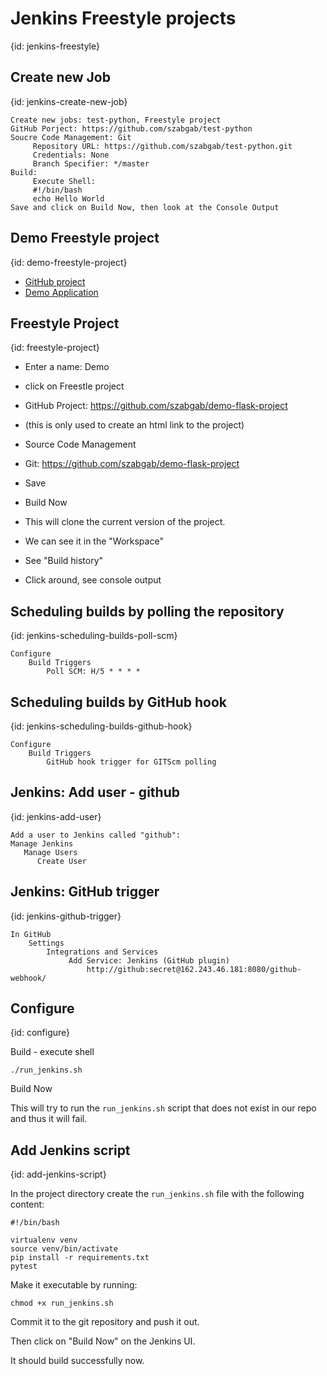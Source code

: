 # Jenkins Freestyle projects
{id: jenkins-freestyle}

## Create new Job
{id: jenkins-create-new-job}

```
Create new jobs: test-python, Freestyle project
GitHub Porject: https://github.com/szabgab/test-python
Soucre Code Management: Git
     Repository URL: https://github.com/szabgab/test-python.git
     Credentials: None
     Branch Specifier: */master
Build:
     Execute Shell:
     #!/bin/bash
     echo Hello World
Save and click on Build Now, then look at the Console Output
```


## Demo Freestyle project
{id: demo-freestyle-project}

* [GitHub project](https://github.com/szabgab/demo-flask-project)
* [Demo Application](http://demo.code-maven.com:9090/)

## Freestyle Project
{id: freestyle-project}

* Enter a name: Demo
* click on Freestle project


* GitHub Project: https://github.com/szabgab/demo-flask-project
* (this is only used to create an html link to the project)

* Source Code Management
* Git: https://github.com/szabgab/demo-flask-project
* Save

* Build Now

* This will clone the current version of the project.
* We can see it in the "Workspace"
* See "Build history"

* Click around, see console output


## Scheduling builds by polling the repository
{id: jenkins-scheduling-builds-poll-scm}

```
Configure
    Build Triggers
        Poll SCM: H/5 * * * *
```


## Scheduling builds by GitHub hook
{id: jenkins-scheduling-builds-github-hook}

```
Configure
    Build Triggers
        GitHub hook trigger for GITScm polling
```


## Jenkins: Add user - github
{id: jenkins-add-user}

```
Add a user to Jenkins called "github":
Manage Jenkins
   Manage Users
      Create User
```

## Jenkins: GitHub trigger
{id: jenkins-github-trigger}

```
In GitHub
    Settings
        Integrations and Services
             Add Service: Jenkins (GitHub plugin)
                 http://github:secret@162.243.46.181:8080/github-webhook/
```


## Configure
{id: configure}

Build - execute shell

```
./run_jenkins.sh
```

Build Now

This will try to run the `run_jenkins.sh` script that does not exist in our repo and thus it will fail.

## Add Jenkins script
{id: add-jenkins-script}

In the project directory create the `run_jenkins.sh` file  with the following content:

```
#!/bin/bash

virtualenv venv
source venv/bin/activate
pip install -r requirements.txt
pytest
```

Make it executable by running:

```
chmod +x run_jenkins.sh
```

Commit it to the git repository and push it out.

Then click on "Build Now" on the Jenkins UI.

It should build successfully now.


